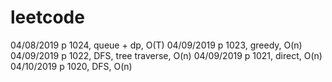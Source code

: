 # leetcode

04/08/2019	p 1024, queue + dp, O(T)
04/09/2019	p 1023, greedy, O(n)
04/09/2019	p 1022, DFS, tree traverse, O(n)
04/09/2019	p 1021, direct, O(n)
04/10/2019	p 1020, DFS, O(n)
